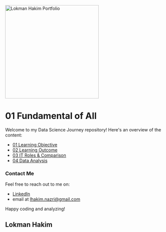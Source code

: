 <img src="https://lokmantech.github.io" alt="Lokman Hakim Portfolio" width="300">

# 01 Fundamental of All
Welcome to my Data Science Journey repository! Here's an overview of the content:

- [01 Learning Objective](https://github.com/lokmanTech/01_Introduction_to_Data_Science/blob/main/01%20Learning%20Objective)
- [02 Learning Outcome](https://github.com/lokmanTech/01_Introduction_to_Data_Science/blob/main/02%20Learning%20Outcome)
- [03 IT Roles & Comparison](https://github.com/lokmanTech/01_Introduction_to_Data_Science/blob/main/03%20%20IT%20roles%20and%20comparison.ipynb)
- [04 Data Analysis](https://github.com/lokmanTech/01_Introduction_to_Data_Science/blob/main/03%20Data%20Analysis)    


### Contact Me
Feel free to reach out to me on:

- [LinkedIn](https://www.linkedin.com/in/lhakimnazri/)
- email at lhakim.nazri@gmail.com

Happy coding and analyzing!

## Lokman Hakim

